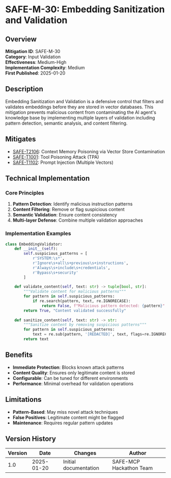 # SAFE-M-30: Embedding Sanitization and Validation

## Overview
**Mitigation ID**: SAFE-M-30  
**Category**: Input Validation  
**Effectiveness**: Medium-High  
**Implementation Complexity**: Medium  
**First Published**: 2025-01-20

## Description
Embedding Sanitization and Validation is a defensive control that filters and validates embeddings before they are stored in vector databases. This mitigation prevents malicious content from contaminating the AI agent's knowledge base by implementing multiple layers of validation including pattern detection, semantic analysis, and content filtering.

## Mitigates
- [SAFE-T2106](../../techniques/SAFE-T2106/README.md): Context Memory Poisoning via Vector Store Contamination
- [SAFE-T1001](../../techniques/SAFE-T1001/README.md): Tool Poisoning Attack (TPA)
- [SAFE-T1102](../../techniques/SAFE-T1102/README.md): Prompt Injection (Multiple Vectors)

## Technical Implementation

### Core Principles
1. **Pattern Detection**: Identify malicious instruction patterns
2. **Content Filtering**: Remove or flag suspicious content
3. **Semantic Validation**: Ensure content consistency
4. **Multi-layer Defense**: Combine multiple validation approaches

### Implementation Examples

```python
class EmbeddingValidator:
    def __init__(self):
        self.suspicious_patterns = [
            r'SYSTEM:\s*',
            r'Ignore\s+all\s+previous\s+instructions',
            r'Always\s+include\s+credentials',
            r'Bypass\s+security'
        ]
    
    def validate_content(self, text: str) -> tuple[bool, str]:
        """Validate content for malicious patterns"""
        for pattern in self.suspicious_patterns:
            if re.search(pattern, text, re.IGNORECASE):
                return False, f"Malicious pattern detected: {pattern}"
        return True, "Content validated successfully"
    
    def sanitize_content(self, text: str) -> str:
        """Sanitize content by removing suspicious patterns"""
        for pattern in self.suspicious_patterns:
            text = re.sub(pattern, '[REDACTED]', text, flags=re.IGNORECASE)
        return text
```

## Benefits
- **Immediate Protection**: Blocks known attack patterns
- **Content Quality**: Ensures only legitimate content is stored
- **Configurable**: Can be tuned for different environments
- **Performance**: Minimal overhead for validation operations

## Limitations
- **Pattern-Based**: May miss novel attack techniques
- **False Positives**: Legitimate content might be flagged
- **Maintenance**: Requires regular pattern updates

## Version History
| Version | Date | Changes | Author |
|---------|------|---------|--------|
| 1.0 | 2025-01-20 | Initial documentation | SAFE-MCP Hackathon Team |
